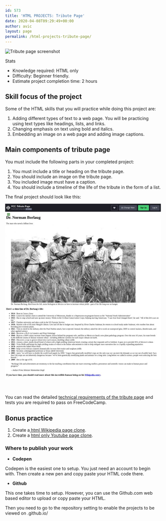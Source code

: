 ```yaml
---
id: 573
title: 'HTML PROJECTS: Tribute Page'
date: 2020-04-08T09:29:49+00:00
author: avic
layout: page
permalink: /html-projects-tribute-page/
---
```

<img class="alignnone size-full" src="https://miro.medium.com/max/700/1*QMlF5qHP4J-LmHG0bFsRCA.png" alt="Tribute page screenshot" width="700" height="462" />

Stats

<li style="list-style-type: none;">
  <ul>
    <li>
      Knowledge required: HTML only
    </li>
    <li>
      Difficulty: Beginner friendly.
    </li>
    <li>
      Estimate project completion time: 2 hours
    </li>
  </ul>
</li>

## Skill focus of the project

Some of the HTML skills that you will practice while doing this project are:

<li style="list-style-type: none;">
  <ol>
    <li>
      Adding different types of text to a web page. You will be practicing using text types like headings, lists, and links.
    </li>
    <li>
      Changing emphasis on text using bold and italics.
    </li>
    <li>
      Embedding an image on a web page and adding image captions.
    </li>
  </ol>
</li>

## Main components of tribute page

You must include the following parts in your completed project:

<li style="list-style-type: none;">
  <ol>
    <li>
      You must include a title or heading on the tribute page.
    </li>
    <li>
      You should include an image on the tribute page.
    </li>
    <li>
      You included image must have a caption.
    </li>
    <li>
      You should include a timeline of the life of the tribute in the form of a list.
    </li>
  </ol>
</li>

The final project should look like this:

<img class="aligncenter size-full wp-image-581" src="/public/tribute-page-screenshot.jpg" alt="Full screen capture html only tribute page"/> 

&nbsp;

You can read the detailed [technical requirements of the tribute page](https://www.freecodecamp.org/learn/responsive-web-design/responsive-web-design-projects/build-a-tribute-page) and tests you are required to pass on FreeCodeCamp.

## Bonus practice

<li style="list-style-type: none;">
  <ol>
    <li>
      Create a<a href="/html-project-wikipedia"> html Wikipedia page clone</a>.
    </li>
    <li>
      Create a <a href="/html-projects-youtube-page/">html only Youtube page clone</a>.
    </li>
  </ol>
</li>

### Where to publish your work

<li style="list-style-type: none;">
  <ul>
    <li>
      <strong>Codepen</strong>
    </li>
  </ul>
</li>

Codepen is the easiest one to setup. You just need an account to begin with. Then create a new pen and copy paste your HTML code there.

<li style="list-style-type: none;">
  <ul>
    <li>
      <strong>Github</strong>
    </li>
  </ul>
</li>

This one takes time to setup. However, you can use the Github.com web based editor to upload or copy paste your HTML.

Then you need to go to the repository setting to enable the projects to be viewed on <your-username>.github.io/<repository-name>